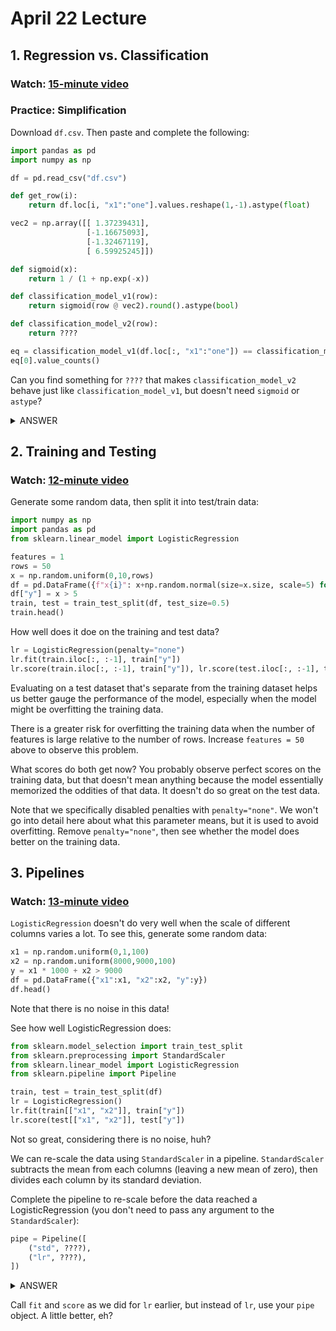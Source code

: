 # April 22 Lecture

## 1. Regression vs. Classification

### Watch: [15-minute video](https://youtu.be/hL0IDe6xP6w)

### Practice: Simplification

Download `df.csv`.  Then paste and complete the following:

```python
import pandas as pd
import numpy as np

df = pd.read_csv("df.csv")

def get_row(i):
    return df.loc[i, "x1":"one"].values.reshape(1,-1).astype(float)

vec2 = np.array([[ 1.37239431],
                 [-1.16675093],
                 [-1.32467119],
                 [ 6.59925245]])

def sigmoid(x):
    return 1 / (1 + np.exp(-x))

def classification_model_v1(row):
    return sigmoid(row @ vec2).round().astype(bool)

def classification_model_v2(row):
    return ????

eq = classification_model_v1(df.loc[:, "x1":"one"]) == classification_model_v2(df.loc[:, "x1":"one"])
eq[0].value_counts()
```

Can you find something for `????` that makes `classification_model_v2` behave just like `classification_model_v1`, but doesn't need `sigmoid` or `astype`?

<details>
    <summary>ANSWER</summary>
<code>row @ vec2 >= 0</code>  This works because `sigmoid(0)` is 0.5.  The benefit of the more complicated version with `sigmoid` is easily differentiable, making gradient descent a useful tool for finding the logistic regression coefficients.
</details>

## 2. Training and Testing

### Watch: [12-minute video](https://youtu.be/Jm6De1kvhm0)

Generate some random data, then split it into test/train data:

```python
import numpy as np
import pandas as pd
from sklearn.linear_model import LogisticRegression

features = 1
rows = 50
x = np.random.uniform(0,10,rows)
df = pd.DataFrame({f"x{i}": x+np.random.normal(size=x.size, scale=5) for i in range(features)})
df["y"] = x > 5
train, test = train_test_split(df, test_size=0.5)
train.head()
```

How well does it doe on the training and test data?

```python
lr = LogisticRegression(penalty="none")
lr.fit(train.iloc[:, :-1], train["y"])
lr.score(train.iloc[:, :-1], train["y"]), lr.score(test.iloc[:, :-1], test["y"])
```

Evaluating on a test dataset that's separate from the training dataset
helps us better gauge the performance of the model, especially when
the model might be overfitting the training data.

There is a greater risk for overfitting the training data when the
number of features is large relative to the number of rows.  Increase
`features = 50` above to observe this problem.

What scores do both get now?  You probably observe perfect scores on
the training data, but that doesn't mean anything because the model
essentially memorized the oddities of that data.  It doesn't do so
great on the test data.

Note that we specifically disabled penalties with `penalty="none"`.
We won't go into detail here about what this parameter means, but it
is used to avoid overfitting.  Remove `penalty="none"`, then see
whether the model does better on the training data.

## 3. Pipelines

### Watch: [13-minute video](https://youtu.be/oI3edPIvUjQ)

`LogisticRegression` doesn't do very well when the scale of different
columns varies a lot.  To see this, generate some random data:

```python
x1 = np.random.uniform(0,1,100)
x2 = np.random.uniform(8000,9000,100)
y = x1 * 1000 + x2 > 9000
df = pd.DataFrame({"x1":x1, "x2":x2, "y":y})
df.head()
```

Note that there is no noise in this data!

See how well LogisticRegression does:

```python
from sklearn.model_selection import train_test_split
from sklearn.preprocessing import StandardScaler
from sklearn.linear_model import LogisticRegression
from sklearn.pipeline import Pipeline

train, test = train_test_split(df)
lr = LogisticRegression()
lr.fit(train[["x1", "x2"]], train["y"])
lr.score(test[["x1", "x2"]], test["y"])
```

Not so great, considering there is no noise, huh?

We can re-scale the data using `StandardScaler` in a pipeline.
`StandardScaler` subtracts the mean from each columns (leaving a new
mean of zero), then divides each column by its standard deviation.

Complete the pipeline to re-scale before the data reached a
LogisticRegression (you don't need to pass any argument to the
`StandardScaler`):

```python
pipe = Pipeline([
    ("std", ????),
    ("lr", ????),
])
```

<details>
    <summary>ANSWER</summary>
<code>StandardScaler()</code> and <code>LogisticRegression()</code>
</details>

Call `fit` and `score` as we did for `lr` earlier, but instead of
`lr`, use your `pipe` object.  A little better, eh?
